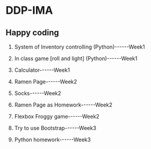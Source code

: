 # DDP-IMA

## Happy coding

1. System of Inventory controlling (Python)------Week1
2. In class game [roll and light] (Python)------Week1
3. Calculator------Week1

4. Ramen Page------Week2
5. Socks------Week2
6. Ramen Page as Homework------Week2
7. Flexbox Froggy game------Week2
8. Try to use Bootstrap------Week3
9. Python homework------Week3
